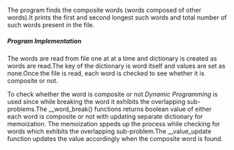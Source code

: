The program finds the composite words (words composed of other words).It prints the first and second longest such words and total number of such words present in the file.

##### Program Implementation

The words are read from file one at at a time and dictionary is created as words are read.The key of the dictionary is word itself and values are set as none.Once the file is read, each word is checked to see whether it is composite or not.

To check whether the word is composite or not *Dynamic Programming* is used since while breaking the word it exhibits the overlapping sub-problems.The __word_break() functions returns boolean value of either each word is composite or not with updating separate dictionary for memoization. The memoization sppeds up the process while checking for words which exhibits the overlapping sub-problem.The __value_update function updates the value accordingly when the composite word is found.

##### 